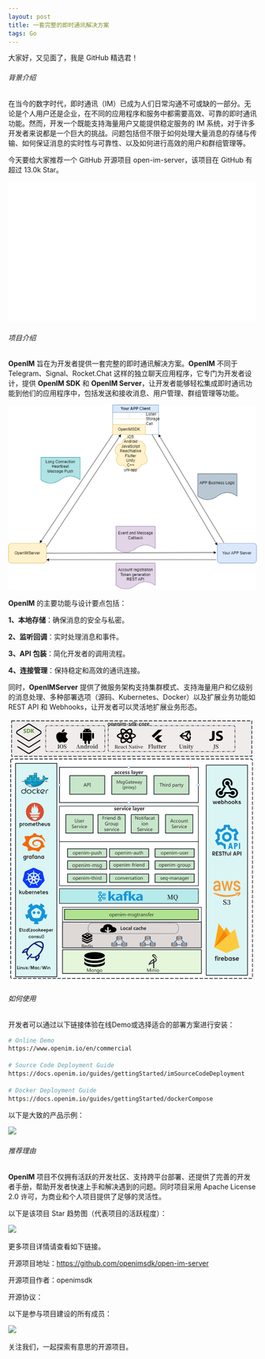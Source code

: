 ```yaml
---
layout: post
title: 一套完整的即时通讯解决方案
tags: Go
---
```


大家好，又见面了，我是 GitHub 精选君！

###### 背景介绍

在当今的数字时代，即时通讯（IM）已成为人们日常沟通不可或缺的一部分。无论是个人用户还是企业，在不同的应用程序和服务中都需要高效、可靠的即时通讯功能。然而，开发一个既能支持海量用户又能提供稳定服务的 IM 系统，对于许多开发者来说都是一个巨大的挑战。问题包括但不限于如何处理大量消息的存储与传输、如何保证消息的实时性与可靠性、以及如何进行高效的用户和群组管理等。

今天要给大家推荐一个 GitHub 开源项目 open-im-server，该项目在 GitHub 有超过 13.0k Star。

![](https://raw.githubusercontent.com/openimsdk/open-im-server/master/./assets/logo-gif/openim-logo.gif)

###### 项目介绍

**OpenIM** 旨在为开发者提供一套完整的即时通讯解决方案。**OpenIM** 不同于 Telegram、Signal、Rocket.Chat 这样的独立聊天应用程序，它专门为开发者设计，提供 **OpenIM SDK** 和 **OpenIM Server**，让开发者能够轻松集成即时通讯功能到他们的应用程序中，包括发送和接收消息、用户管理、群组管理等功能。

![](https://raw.githubusercontent.com/openimsdk/open-im-server/master/./docs/images/oepnim-design.png)

**OpenIM** 的主要功能与设计要点包括：

**1、本地存储**：确保消息的安全与私密。

**2、监听回调**：实时处理消息和事件。

**3、API 包装**：简化开发者的调用流程。

**4、连接管理**：保持稳定和高效的通讯连接。

同时，**OpenIMServer** 提供了微服务架构支持集群模式、支持海量用户和亿级别的消息处理、多种部署选项（源码、Kubernetes、Docker）以及扩展业务功能如 REST API 和 Webhooks，让开发者可以灵活地扩展业务形态。

![Overall Architecture](https://raw.githubusercontent.com/openimsdk/open-im-server/master/./docs/images/architecture-layers.png)

###### 如何使用

开发者可以通过以下链接体验在线Demo或选择适合的部署方案进行安装：

```bash
# Online Demo
https://www.openim.io/en/commercial

# Source Code Deployment Guide
https://docs.openim.io/guides/gettingStarted/imSourceCodeDeployment

# Docker Deployment Guide
https://docs.openim.io/guides/gettingStarted/dockerCompose
```

以下是大致的产品示例：

![](/Users/zhupeng/Work/git/zhupeng.github.io/images/image-20240511233145095.png)

###### 推荐理由

**OpenIM** 项目不仅拥有活跃的开发社区、支持跨平台部署、还提供了完善的开发者手册，帮助开发者快速上手和解决遇到的问题。同时项目采用 Apache License 2.0 许可，为商业和个人项目提供了足够的灵活性。

以下是该项目 Star 趋势图（代表项目的活跃程度）：

![](https://api.star-history.com/svg?repos=openimsdk/open-im-server&type=Timeline)

更多项目详情请查看如下链接。

开源项目地址：https://github.com/openimsdk/open-im-server 

开源项目作者：openimsdk

开源协议：

以下是参与项目建设的所有成员：

![](https://contrib.rocks/image?repo=openimsdk/open-im-server)

关注我们，一起探索有意思的开源项目。

